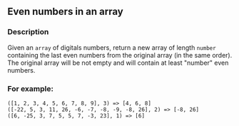 ## Even numbers in an array

### Description

Given an `array` of digitals numbers, return a new array of length `number` containing the last even numbers from the original array (in the same order). The original array will be not empty and will contain at least "number" even numbers.

### For example:
```
([1, 2, 3, 4, 5, 6, 7, 8, 9], 3) => [4, 6, 8]
([-22, 5, 3, 11, 26, -6, -7, -8, -9, -8, 26], 2) => [-8, 26]
([6, -25, 3, 7, 5, 5, 7, -3, 23], 1) => [6]
```